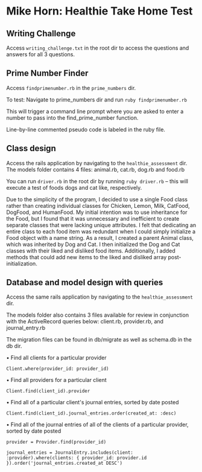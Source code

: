 # Mike Horn: Healthie Take Home Test

## Writing Challenge

Access `writing_challenge.txt` in the root dir to access the questions and answers for all 3 questions.

## Prime Number Finder

Access `findprimenumber.rb` in the `prime_numbers` dir.

To test: Navigate to prime_numbers dir and run `ruby findprimenumber.rb`

This will trigger a command line prompt where you are asked to enter a number to pass into the find_prime_number function.

Line-by-line commented pseudo code is labeled in the ruby file.

## Class design
Access the rails application by navigating to the `healthie_assessment` dir.
The models folder contains 4 files: animal.rb, cat.rb, dog.rb and food.rb

You can run `driver.rb` in the root dir by running `ruby driver.rb` – this will execute a test of foods dogs and cat like, respectively.

Due to the simplicity of the program, I decided to use a single Food class rather than creating individual classes for Chicken, Lemon, Milk, CatFood, DogFood, and HumanFood. My initial intention was to use inheritance for the Food, but I found that it was unnecessary and inefficient to create separate classes that were lacking unique attributes. I felt that dedicating an entire class to each food item was redundant when I could simply initialize a Food object with a name string. As a result, I created a parent Animal class, which was inherited by Dog and Cat. I then initialized the Dog and Cat classes with their liked and disliked food items. Additionally, I added methods that could add new items to the liked and disliked array post-initialization.

## Database and model design with queries

Access the same rails application by navigating to the `healthie_assessment` dir.

The models folder also contains 3 files available for review in conjunction with the ActiveRecord queries below: client.rb, provider.rb, and journal_entry.rb

The migration files can be found in db/migrate as well as schema.db in the db dir.

• Find all clients for a particular provider

`Client.where(provider_id: provider_id)`

• Find all providers for a particular client

`Client.find(client_id).provider`

• Find all of a particular client's journal entries, sorted by date posted

`Client.find(client_id).journal_entries.order(created_at: :desc)`

• Find all of the journal entries of all of the clients of a particular provider, sorted by date posted

`provider = Provider.find(provider_id)`

`journal_entries = JournalEntry.includes(client: :provider).where(clients: { provider_id: provider.id }).order('journal_entries.created_at DESC')`

